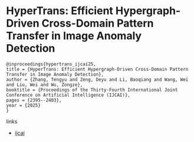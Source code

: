 # HyperTrans: Efficient Hypergraph-Driven Cross-Domain Pattern Transfer in Image Anomaly Detection

```
@inproceedings{hypertrans_ijcai25,
title = {HyperTrans: Efficient Hypergraph-Driven Cross-Domain Pattern Transfer in Image Anomaly Detection},
author = {Zhang, Tengyu and Zeng, Deyu and Li, Baoqiang and Wang, Wei and Liu, Wei and Wu, Zongze},
booktitle = {Proceedings of the Thirty-Fourth International Joint Conference on Artificial Intelligence (IJCAI)},
pages = {2395--2403},
year = {2025}
}
```

links
- [ijcai](https://www.ijcai.org/proceedings/2025/267)
